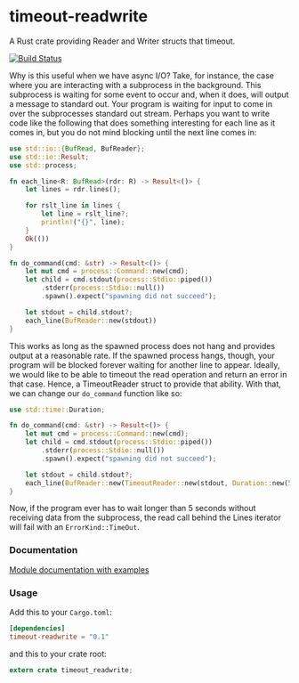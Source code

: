 timeout-readwrite
=================

A Rust crate providing Reader and Writer structs that timeout.

[![Build Status](https://travis-ci.org/jcreekmore/timeout-readwrite-rs.svg?branch=master)](https://travis-ci.org/jcreekmore/timeout-readwrite-rs)

Why is this useful when we have async I/O? Take, for instance, the case where you
are interacting with a subprocess in the background. This subprocess is waiting for
some event to occur and, when it does, will output a message to standard out. Your
program is waiting for input to come in over the subprocesses standard out stream.
Perhaps you want to write code like the following that does something interesting
for each line as it comes in, but you do not mind blocking until the next line comes in:

```rust
use std::io::{BufRead, BufReader};
use std::io::Result;
use std::process;

fn each_line<R: BufRead>(rdr: R) -> Result<()> {
    let lines = rdr.lines();

    for rslt_line in lines {
        let line = rslt_line?;
        println!("{}", line);
    }
    Ok(())
}

fn do_command(cmd: &str) -> Result<()> {
    let mut cmd = process::Command::new(cmd);
    let child = cmd.stdout(process::Stdio::piped())
        .stderr(process::Stdio::null())
        .spawn().expect("spawning did not succeed");

    let stdout = child.stdout?;
    each_line(BufReader::new(stdout))
}
```

This works as long as the spawned process does not hang and provides output
at a reasonable rate. If the spawned process hangs, though, your program will
be blocked forever waiting for another line to appear. Ideally, we would like
to be able to timeout the read operation and return an error in that case.
Hence, a TimeoutReader struct to provide that ability. With that, we can
change our `do_command` function like so:

```rust
use std::time::Duration;

fn do_command(cmd: &str) -> Result<()> {
    let mut cmd = process::Command::new(cmd);
    let child = cmd.stdout(process::Stdio::piped())
        .stderr(process::Stdio::null())
        .spawn().expect("spawning did not succeed");

    let stdout = child.stdout?;
    each_line(BufReader::new(TimeoutReader::new(stdout, Duration::new(5, 0))))
}
```

Now, if the program ever has to wait longer than 5 seconds without receiving
data from the subprocess, the read call behind the Lines iterator will fail
with an `ErrorKind::TimeOut`.

### Documentation
[Module documentation with examples](https://docs.rs/timeout-readwrite/)

### Usage

Add this to your `Cargo.toml`:

```toml
[dependencies]
timeout-readwrite = "0.1"
```

and this to your crate root:

```rust
extern crate timeout_readwrite;
```
